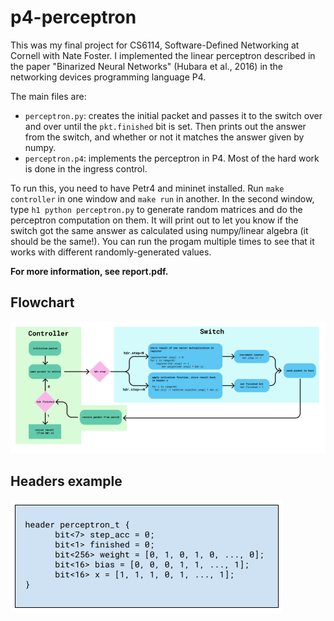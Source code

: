 # p4-perceptron

This was my final project for CS6114, Software-Defined Networking at Cornell with Nate Foster. I implemented the linear perceptron described in the paper "Binarized Neural Networks" (Hubara et al., 2016) in the networking devices programming language P4.

The main files are:
- `perceptron.py`: creates the initial packet and passes it to the switch over and over until the `pkt.finished` bit is set. Then prints out the answer from the switch, and whether or not it matches the answer given by numpy.
- `perceptron.p4`: implements the perceptron in P4. Most of the hard work is done in the ingress control.

To run this, you need to have Petr4 and mininet installed. Run `make controller` in one window and `make run` in another. In the second window, type `h1 python perceptron.py` to generate random matrices and do the perceptron computation on them. It will print out to let you know if the switch got the same answer as calculated using numpy/linear algebra (it should be the same!). You can run the progam multiple times to see that it works with different randomly-generated values.

**For more information, see report.pdf.**


## Flowchart

![flowchart](https://raw.githubusercontent.com/jxmorris12/p4-perceptron/master/figs/flowchart.png)

## Headers example

![headers](https://raw.githubusercontent.com/jxmorris12/p4-perceptron/master/figs/headers.png)
